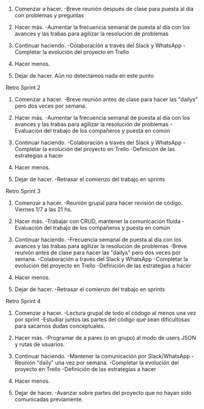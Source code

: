 1. Comenzar a hacer.
-Breve reunión después de clase para puesta al día con problemas y preguntas
2. Hacer más.
-Aumentar la frecuencia semanal de puesta al día con los avances y las trabas para agilizar la resolución de problemas
3. Continuar haciendo.
-Colaboración a través del Slack y WhatsApp
-Completar la evolución del proyecto en Trello
4. Hacer menos.

5. Dejar de hacer.
Aún no detectamos nada en este punto

Retro Sprint 2

1. Comenzar a hacer.
-Breve reunión antes de clase para hacer las "dailys" pero dos veces por semana.
2. Hacer más.
-Aumentar la frecuencia semanal de puesta al día con los avances y las trabas para agilizar la resolución de problemas
-Evaluación del trabajo de los compañeros y puesta en común
3. Continuar haciendo.
-Colaboración a través del Slack y WhatsApp
-Completar la evolución del proyecto en Trello
-Definición de las estrategias a hacer
4. Hacer menos.

5. Dejar de hacer.
-Retrasar el comienzo del trabajo en sprints

Retro Sprint 3

1. Comenzar a hacer.
-Reunión grupal para hacer revisión de código. Viernes 1/7 a las 21 hs.
2. Hacer más.
-Trabajar con CRUD, mantener la comunicación fluida
-Evaluación del trabajo de los compañeros y puesta en común
3. Continuar haciendo.
-Frecuencia semanal de puesta al día con los avances y las trabas para agilizar la resolución de problemas
-Breve reunión antes de clase para hacer las "dailys" pero dos veces por semana.
-Colaboración a través del Slack y WhatsApp
-Completar la evolución del proyecto en Trello
-Definición de las estrategias a hacer
4. Hacer menos.

5. Dejar de hacer.
-Retrasar el comienzo del trabajo en sprints


Retro Sprint 4

1. Comenzar a hacer.
-Lectura grupal de todo el códogo al menos una vez por sprint
-Estudiar juntos las partes del código que sean dificultosas para sacarnos dudas conceptuales.
2. Hacer más.
-Programar de a pares (o en grupo) al modo de users JSON y rutas de usuarios.
3. Continuar haciendo.
-Mantener la comunicación por Slack/WhatsApp
-Reunión "daily" una vez por semana. 
-Completar la evolución del proyecto en Trello
-Definición de las estrategias a hacer
4. Hacer menos.

5. Dejar de hacer.
-Avanzar sobre partes del proyecto que no hayan sido comunicadas previamente. 
